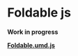 # Foldable js
**Work in progress**

[**Foldable.umd.js**](https://masth0.github.io/foldable-js/build/foldable.umd.js)
